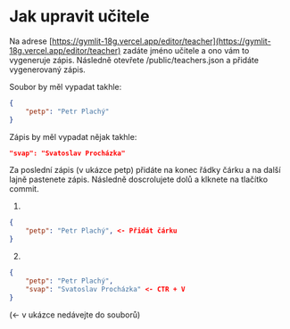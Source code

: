 # Jak upravit učitele
Na adrese [https://gymlit-18g.vercel.app/editor/teacher](https://gymlit-18g.vercel.app/editor/teacher) zadáte jméno učitele a ono vám to vygeneruje zápis. Následně otevřete /public/teachers.json a přidáte vygenerovaný zápis.

Soubor by měl vypadat takhle:
```json
{
    "petp": "Petr Plachý"
}
```

Zápis by měl vypadat nějak takhle:
```json
"svap": "Svatoslav Procházka"
```

Za poslední zápis (v ukázce petp) přidáte na konec řádky čárku a na další lajně pastenete zápis. Následně doscrolujete dolů a klknete na tlačítko commit.

1.
```json
{
    "petp": "Petr Plachý", <- Přidát čárku
}
```

2.
```json
{
    "petp": "Petr Plachý",
    "svap": "Svatoslav Procházka" <- CTR + V
}
```

(<- v ukázce nedávejte do souborů)